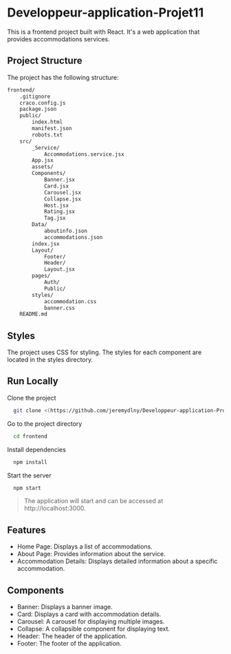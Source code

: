 # Developpeur-application-Projet11
This is a frontend project built with React. It's a web application that provides accommodations services.


## Project Structure

The project has the following structure:
```bash
frontend/
    .gitignore
    craco.config.js
    package.json
    public/
        index.html
        manifest.json
        robots.txt
    src/
        _Service/
            Accommodations.service.jsx
        App.jsx
        assets/
        Components/
            Banner.jsx
            Card.jsx
            Carousel.jsx
            Collapse.jsx
            Host.jsx
            Rating.jsx
            Tag.jsx
        Data/
            aboutinfo.json
            accommodations.json
        index.jsx
        Layout/
            Footer/
            Header/
            Layout.jsx
        pages/
            Auth/
            Public/
        styles/
            accommodation.css
            banner.css
    README.md
```
## Styles
The project uses CSS for styling. The styles for each component are located in the styles directory.


## Run Locally

Clone the project

```bash
  git clone <(https://github.com/jeremydlny/Developpeur-application-Projet11)>
```

Go to the project directory

```bash
  cd frontend
```

Install dependencies

```bash
  npm install
```

Start the server

```bash
  npm start
```

> The application will start and can be accessed at http://localhost:3000. 

## Features

- Home Page: Displays a list of accommodations.
- About Page: Provides information about the service.
- Accommodation Details: Displays detailed information about a specific accommodation.

## Components

- Banner: Displays a banner image.
- Card: Displays a card with accommodation details.
- Carousel: A carousel for displaying multiple images.
- Collapse: A collapsible component for displaying text.
- Header: The header of the application.
- Footer: The footer of the application.
